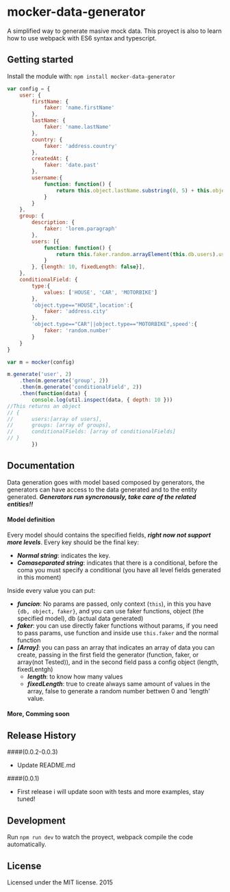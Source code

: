 # mocker-data-generator

A simplified way to generate masive mock data. This proyect is also to learn how to use webpack with ES6 syntax and typescript.

## Getting started

Install the module with: `npm install mocker-data-generator`

```javascript
var config = {
    user: {
        firstName: {
            faker: 'name.firstName'
        },
        lastName: {
            faker: 'name.lastName'
        },
        country: {
            faker: 'address.country'
        },
        createdAt: {
            faker: 'date.past'
        },
        username:{
            function: function() {
                return this.object.lastName.substring(0, 5) + this.object.firstName.substring(0, 3) + Math.floor(Math.random() * 10)
            }
        }
    },
    group: {
        description: {
            faker: 'lorem.paragraph'
        },
        users: [{
            function: function() {
                return this.faker.random.arrayElement(this.db.users).username
            }
        }, {length: 10, fixedLength: false}],
    },
    conditionalField: {
        type:{
            values: ['HOUSE', 'CAR', 'MOTORBIKE']
        },
        'object.type=="HOUSE",location':{
            faker: 'address.city'
        },
        'object.type=="CAR"||object.type=="MOTORBIKE",speed':{
            faker: 'random.number'
        }
    }
}

var m = mocker(config)

m.generate('user', 2)
    .then(m.generate('group', 2))
    .then(m.generate('conditionalField', 2))
    .then(function(data) {
        console.log(util.inspect(data, { depth: 10 }))
//This returns an object
// {
//      users:[array of users],
//      groups: [array of groups],
//      conditionalFields: [array of conditionalFields]
// }
        })
```

## Documentation
Data generation goes with model based composed by generators, the generators can have access to the data generated and to the entity generated. ***Generators run syncronously, take care of the related entities!!***

#### Model definition

Every model should contains the specified fields, ***right now not support more levels***. Every key should be the final key:

- ***Normal string***: indicates the key.
- ***Comaseparated string***: indicates that there is a conditional, before the coma you must specify a conditional (you have all level fields generated in this moment)

Inside every value you can put:

- ***funcion***: No params are passed, only context (```this```), in this you have ```{db, object, faker}```, and you can use faker functions, object (the specified model), db (actual data generated)
- ***faker***: you can use directly faker functions without params, if you need to pass params, use function and inside use ```this.faker``` and the normal function
- ***[Array]***: you can pass an array that indicates an array of data you can create, passing in the first field the generator (function, faker, or array(not Tested)), and in the second field pass a config object (length, fixedLentgh)
   - ***length***: to know how many values
   - ***fixedLength***: true to create always same amount of values in the array, false to generate a random number bettwen 0 and 'length' value.

#### More, Comming soon

## Release History

####(0.0.2-0.0.3)
- Update README.md

####(0.0.1)
- First release i will update soon with tests and more examples, stay tuned!

## Development

Run ```npm run dev``` to watch the proyect, webpack compile the code automatically.

## License
Licensed under the MIT license. 2015
